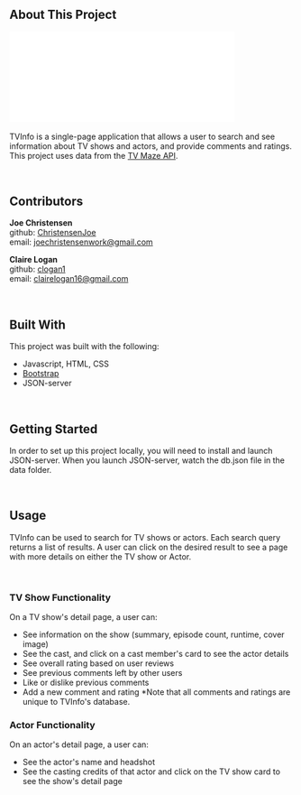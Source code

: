 ## About This Project
<img src="./images/tvinfologo2.png" alt="logo" width="400px">
<br /> 

TVInfo is a single-page application that allows a user to search and see information about TV shows and actors, and provide comments and ratings. This project uses data from the [TV Maze API](https://www.tvmaze.com/api). 

<br />

## Contributors
**Joe Christensen**
<br />
github: [ChristensenJoe](https://github.com/ChristensenJoe)
<br />
email: joechristensenwork@gmail.com

**Claire Logan**
<br />
github: [clogan1](https://github.com/clogan1)
<br />
email: clairelogan16@gmail.com



<br />

## Built With
This project was built with the following:
- Javascript, HTML, CSS
- [Bootstrap](https://getbootstrap.com/)
- JSON-server

<br />

## Getting Started
In order to set up this project locally, you will need to install and launch JSON-server. When you launch JSON-server, watch the db.json file in the data folder.

<br />


## Usage
TVInfo can be used to search for TV shows or actors. Each search query returns a list of results. A user can click on the desired result to see a page with more details on either the TV show or Actor.

<br />

### TV Show Functionality
On a TV show's detail page, a user can:
- See information on the show (summary, episode count, runtime, cover image)
- See the cast, and click on a cast member's card to see the actor details
- See overall rating based on user reviews
- See previous comments left by other users
- Like or dislike previous comments
- Add a new comment and rating
*Note that all comments and ratings are unique to TVInfo's database.

### Actor Functionality
On an actor's detail page, a user can:
- See the actor's name and headshot
- See the casting credits of that actor and click on the TV show card to see the show's detail page
